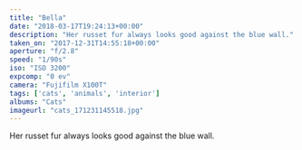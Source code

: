 ```yaml
---
title: "Bella"
date: "2018-03-17T19:24:13+00:00"
description: "Her russet fur always looks good against the blue wall."
taken_on: "2017-12-31T14:55:18+00:00"
aperture: "f/2.8"
speed: "1/90s"
iso: "ISO 3200"
expcomp: "0 ev"
camera: "Fujifilm X100T"
tags: ['cats', 'animals', 'interior']
albums: "Cats"
imageurl: "cats_171231145518.jpg"
---
```


Her russet fur always looks good against the blue wall.